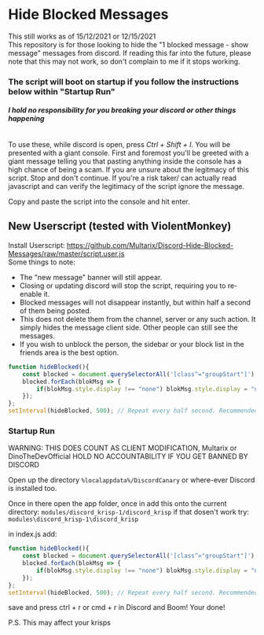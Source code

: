 # Hide Blocked Messages

This still works as of 15/12/2021 or 12/15/2021<br>
This repository is for those looking to hide the "1 blocked message - show message" messages from discord. If reading this far into the future, please note that this may not work, so don't complain to me if it stops working.<br>

###  **The script will boot on startup if you follow the instructions below within "Startup Run"**
#### _**I hold no responsibility for you breaking your discord or other things happening**_

<br>
To use these, while discord is open, press <i>Ctrl + Shift + I</i>. You will be presented with a giant console.
First and foremost you'll be greeted with a giant message telling you that pasting anything inside the console has a high chance of being a scam.
If you are unsure about the legitmacy of this script. Stop and don't continue. If you're a risk taker/ can actually read javascript and can verify the legitimacy of the script ignore the message.

Copy and paste the script into the console and hit enter.<br>
## New Userscript (tested with ViolentMonkey)
Install Userscript: https://github.com/Multarix/Discord-Hide-Blocked-Messages/raw/master/script.user.js<br>
Some things to note:
- The "new message" banner will still appear.
- Closing or updating discord will stop the script, requiring you to re-enable it.
- Blocked messages will not disappear instantly, but within half a second of them being posted.
- This does not delete them from the channel, server or any such action. It simply hides the message client side. Other people can still see the messages.
- If you wish to unblock the person, the sidebar or your block list in the friends area is the best option.

```js
function hideBlocked(){
    const blocked = document.querySelectorAll('[class^="groupStart"]'); // Find all "Blocked Messages"
    blocked.forEach(blokMsg => {
        if(blokMsg.style.display !== "none") blokMsg.style.display = "none"; // Hide the message if it's not already hidden.
    });
};
setInterval(hideBlocked, 500); // Repeat every half second. Recommended to keep at 500, but raise/ lower if you wish.

```


### Startup Run

WARNING: THIS DOES COUNT AS CLIENT MODIFICATION, Multarix or DinoTheDevOfficial HOLD NO ACCOUNTABILITY IF YOU GET BANNED BY DISCORD

Open up the directory `%localappdata%/DiscordCanary` or where-ever Discord is installed too.

Once in there open the app folder, once in add this onto the current directory: `modules/discord_krisp-1/discord_krisp` if that dosen't work try: `modules\discord_krisp-1\discord_krisp`

in index.js add:
```js
function hideBlocked(){
    const blocked = document.querySelectorAll('[class^="groupStart"]'); // Find all "Blocked Messages"
    blocked.forEach(blokMsg => {
        if(blokMsg.style.display !== "none") blokMsg.style.display = "none"; // Hide the message if it's not already hidden.
    });
};
setInterval(hideBlocked, 500); // Repeat every half second. Recommended to keep at 500, but raise/ lower if you wish.
```

save and press ctrl + r or cmd + r in Discord and Boom! Your done! 

P.S. This may affect your krisps 
